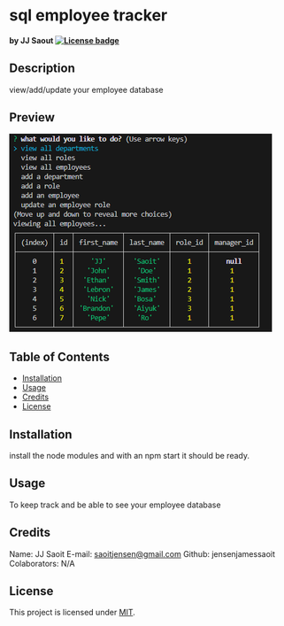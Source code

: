 # sql employee tracker

#### by JJ Saout [![License badge](https://img.shields.io/badge/license-MIT-green)](https://opensource.org/license/mit/)

## Description

view/add/update your employee database

## Preview

![preview employee table](./assets/Capture.PNG)

## Table of Contents

- [Installation](#installation)
- [Usage](#usage)
- [Credits](#credits)
- [License](#license)

## Installation

install the node modules and with an npm start it should be ready.

## Usage

To keep track and be able to see your employee database

## Credits

Name: JJ Saoit
E-mail: saoitjensen@gmail.com
Github: jensenjamessaoit
Colaborators: N/A

## License

This project is licensed under [MIT](https://opensource.org/license/mit/).
